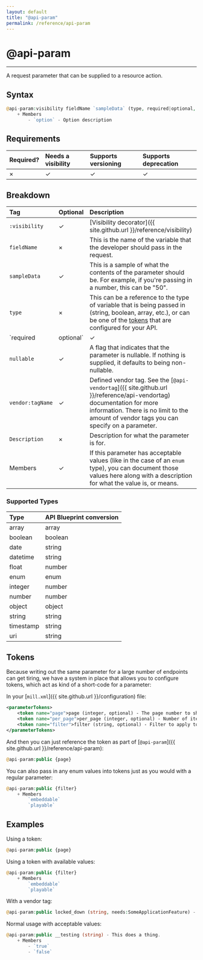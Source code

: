 ```yaml
---
layout: default
title: "@api-param"
permalink: /reference/api-param
---
```


# @api-param
---

A request parameter that can be supplied to a resource action.

## Syntax
```php
@api-param:visibility fieldName `sampleData` (type, required|optional, nullable, vendor:tagName) - Description
    + Members
        - `option` - Option description
```

## Requirements

| Required? | Needs a visibility | Supports versioning | Supports deprecation |
| :--- | :--- | :--- | :--- |
| × | ✓ | ✓ | ✓ |

## Breakdown

| Tag | Optional | Description |
| :--- | :--- | :--- |
| `:visibility` | ✓ | [Visibility decorator]({{ site.github.url }}/reference/visibility) |
| `fieldName` | × | This is the name of the variable that the developer should pass in the request. |
| `sampleData` | ✓ | This is a sample of what the contents of the parameter should be. For example, if you're passing in a number, this can be "50". |
| `type` | × | This can be a reference to the type of variable that is being passed in (string, boolean, array, etc.), or can be one of the [tokens](#tokens) that are configured for your API. |
| `required|optional` | ✓ | A flag that indicates that the parameter is, well, optional. If nothing is supplied, it defaults to being `optional`. |
| `nullable` | ✓ | A flag that indicates that the parameter is nullable. If nothing is supplied, it defaults to being non-nullable. |
| `vendor:tagName` | ✓ | Defined vendor tag. See the [`@api-vendortag`]({{ site.github.url }}/reference/api-vendortag) documentation for more information. There is no limit to the amount of vendor tags you can specify on a parameter. |
| `Description` | × | Description for what the parameter is for. |
| Members | ✓ | If this parameter has acceptable values (like in the case of an `enum` type), you can document those values here along with a description for what the value is, or means. |

### Supported Types

| Type | API Blueprint conversion |
| :--- | :--- |
| array | array |
| boolean | boolean |
| date | string |
| datetime | string |
| float | number |
| enum | enum |
| integer | number |
| number | number |
| object | object |
| string | string |
| timestamp | string |
| uri | string |

## <a name="tokens"></a>Tokens
Because writing out the same parameter for a large number of endpoints can get tiring, we have a system in place that allows you to configure tokens, which act as kind of a short-code for a parameter:

In your [`mill.xml`]({{ site.github.url }}/configuration) file:

```xml
<parameterTokens>
    <token name="page">page (integer, optional) - The page number to show.</token>
    <token name="per_page">per_page (integer, optional) - Number of items to show on each page. Max 100.</token>
    <token name="filter">filter (string, optional) - Filter to apply to the results.</token>
</parameterTokens>
```

And then you can just reference the token as part of [`@api-param`]({{ site.github.url }}/reference/api-param):

```php
@api-param:public {page}
```

You can also pass in any enum values into tokens just as you would with a regular parameter:

```php
@api-param:public {filter}
    + Members
        `embeddable`
        `playable`
```

## Examples
Using a token:

```php
@api-param:public {page}
```

Using a token with available values:

```php
@api-param:public {filter}
    + Members
        `embeddable`
        `playable`
```

With a vendor tag:

```php
@api-param:public locked_down (string, needs:SomeApplicationFeature) - This is a cool thing.
```

Normal usage with acceptable values:

```php
@api-param:public __testing (string) - This does a thing.
    + Members
        - `true`
        - `false`
```
